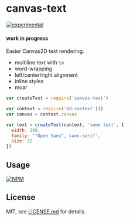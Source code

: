 # canvas-text

[![experimental](http://badges.github.io/stability-badges/dist/experimental.svg)](http://github.com/badges/stability-badges)

#### work in progress

Easier Canvas2D text rendering.

- multiline text with `\n`
- word-wrapping
- left/center/right alignment
- inline styles
- moar

```js
var createText = require('canvas-text')

var context = require('2d-context')()
var canvas = context.canvas

var text = createText(context, 'some text', {
  width: 200,
  family: '"Open Sans", sans-serif',
  size: 32
})

```

## Usage

[![NPM](https://nodei.co/npm/canvas-text.png)](https://www.npmjs.com/package/canvas-text)

## License

MIT, see [LICENSE.md](http://github.com/mattdesl/canvas-text/blob/master/LICENSE.md) for details.
